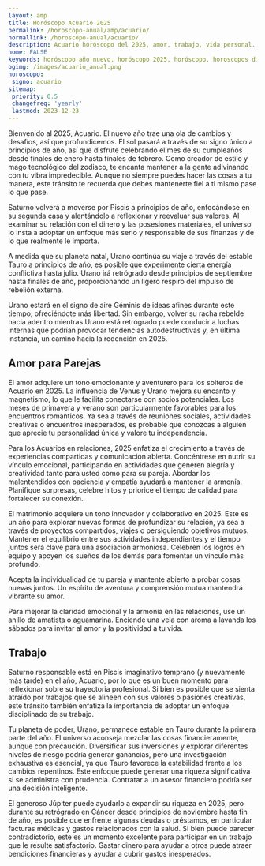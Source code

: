 ```yaml
---
layout: amp
title: Horóscopo Acuario 2025 
permalink: /horoscopo-anual/amp/acuario/
normallink: /horoscopo-anual/acuario/
description: Acuario horóscopo del 2025, amor, trabajo, vida personal. Todas las predicciones para Acuario 2025 gratis. Disfruta este año nuevo.
home: FALSE
keywords: horóscopo año nuevo, horóscopo 2025, horóscopo, horoscopos diarios gratis del dia de hoy, horóscopo diario gratis,horóscopo ano nuevo 2025, horóscopo esperanza gracia, horoscopo Acuario 2025, horoscop, horóscopos gratis, horoscopo Acuario, horoscopo Acuario 2025 gratis, Tarot, Astrologia, Zodíaco, Acuario, horoscopo gratis,tarot en femenino,videncia gratuita,horoscopos gratuitos,horóscopos, astrologia,videncia gratis
ogimg: /images/acuario_anual.png
horoscopo:
 signo: acuario
sitemap:
 priority: 0.5
 changefreq: 'yearly'
 lastmod: 2023-12-23
---
```





Bienvenido al 2025, Acuario. El nuevo año trae una ola de cambios y desafíos, así que profundicemos. El sol pasará a través de su signo único a principios de año, así que disfrute celebrando el mes de su cumpleaños desde finales de enero hasta finales de febrero. Como creador de estilo y mago tecnológico del zodiaco, te encanta mantener a la gente adivinando con tu vibra impredecible. Aunque no siempre puedes hacer las cosas a tu manera, este tránsito te recuerda que debes mantenerte fiel a ti mismo pase lo que pase.

Saturno volverá a moverse por Piscis a principios de año, enfocándose en su segunda casa y alentándolo a reflexionar y reevaluar sus valores. Al examinar su relación con el dinero y las posesiones materiales, el universo lo insta a adoptar un enfoque más serio y responsable de sus finanzas y de lo que realmente le importa.

A medida que su planeta natal, Urano continúa su viaje a través del estable Tauro a principios de año, es posible que experimente cierta energía conflictiva hasta julio. Urano irá retrógrado desde principios de septiembre hasta finales de año, proporcionando un ligero respiro del impulso de rebelión externa.

Urano estará en el signo de aire Géminis de ideas afines durante este tiempo, ofreciéndote más libertad. Sin embargo, volver su racha rebelde hacia adentro mientras Urano está retrógrado puede conducir a luchas internas que podrían provocar tendencias autodestructivas y, en última instancia, un camino hacia la redención en 2025.

## Amor para Parejas

El amor adquiere un tono emocionante y aventurero para los solteros de Acuario en 2025. La influencia de Venus y Urano mejora su encanto y magnetismo, lo que le facilita conectarse con socios potenciales. Los meses de primavera y verano son particularmente favorables para los encuentros románticos. Ya sea a través de reuniones sociales, actividades creativas o encuentros inesperados, es probable que conozcas a alguien que aprecie tu personalidad única y valore tu independencia.

Para los Acuarios en relaciones, 2025 enfatiza el crecimiento a través de experiencias compartidas y comunicación abierta. Concéntrese en nutrir su vínculo emocional, participando en actividades que generen alegría y creatividad tanto para usted como para su pareja. Abordar los malentendidos con paciencia y empatía ayudará a mantener la armonía. Planifique sorpresas, celebre hitos y priorice el tiempo de calidad para fortalecer su conexión.

El matrimonio adquiere un tono innovador y colaborativo en 2025. Este es un año para explorar nuevas formas de profundizar su relación, ya sea a través de proyectos compartidos, viajes o persiguiendo objetivos mutuos. Mantener el equilibrio entre sus actividades independientes y el tiempo juntos será clave para una asociación armoniosa. Celebren los logros en equipo y apoyen los sueños de los demás para fomentar un vínculo más profundo.

Acepta la individualidad de tu pareja y mantente abierto a probar cosas nuevas juntos. Un espíritu de aventura y comprensión mutua mantendrá vibrante su amor.

Para mejorar la claridad emocional y la armonía en las relaciones, use un anillo de amatista o aguamarina. Enciende una vela con aroma a lavanda los sábados para invitar al amor y la positividad a tu vida.

## Trabajo

Saturno responsable está en Piscis imaginativo temprano (y nuevamente más tarde) en el año, Acuario, por lo que es un buen momento para reflexionar sobre su trayectoria profesional. Si bien es posible que se sienta atraído por trabajos que se alineen con sus valores o pasiones creativas, este tránsito también enfatiza la importancia de adoptar un enfoque disciplinado de su trabajo.

Tu planeta de poder, Urano, permanece estable en Tauro durante la primera parte del año. El universo aconseja mezclar las cosas financieramente, aunque con precaución. Diversificar sus inversiones y explorar diferentes niveles de riesgo podría generar ganancias, pero una investigación exhaustiva es esencial, ya que Tauro favorece la estabilidad frente a los cambios repentinos. Este enfoque puede generar una riqueza significativa si se administra con prudencia. Contratar a un asesor financiero podría ser una decisión inteligente.

El generoso Júpiter puede ayudarlo a expandir su riqueza en 2025, pero durante su retrógrado en Cáncer desde principios de noviembre hasta fin de año, es posible que enfrente algunas deudas o préstamos, en particular facturas médicas y gastos relacionados con la salud. Si bien puede parecer contradictorio, este es un momento excelente para participar en un trabajo que le resulte satisfactorio. Gastar dinero para ayudar a otros puede atraer bendiciones financieras y ayudar a cubrir gastos inesperados.